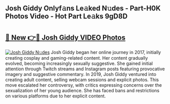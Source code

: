 ## Josh Giddy Onlyf𝚊ns Le𝚊ked N𝚞des - Part-H0K Photos Video - Hot Part Le𝚊ks 9gD8D

# <h2><a href="http://ab10984.deff.icu/?id=Josh+Giddy">🔗 New 👉🔴 Josh Giddy VIDEO Photos</a></h2>

[![Josh Giddy N𝚞des](https://i.imgur.com/rIISA9y.gif)](http://ab10984.deff.icu/?id=Josh+Giddy)
Josh Giddy began her online journey in 2017, initially creating cosplay and gaming-related content. Her content gradually evolved, becoming increasingly sexually suggestive. She gained initial attention through Twitch streams and Instagram posts featuring provocative imagery and suggestive commentary. In 2019, Josh Giddy ventured into creating adult content, selling webcam sessions and explicit photos. This move escalated her controversy, with critics expressing concerns over the sexualization of her young audience. She has faced bans and restrictions on various platforms due to her explicit content.
